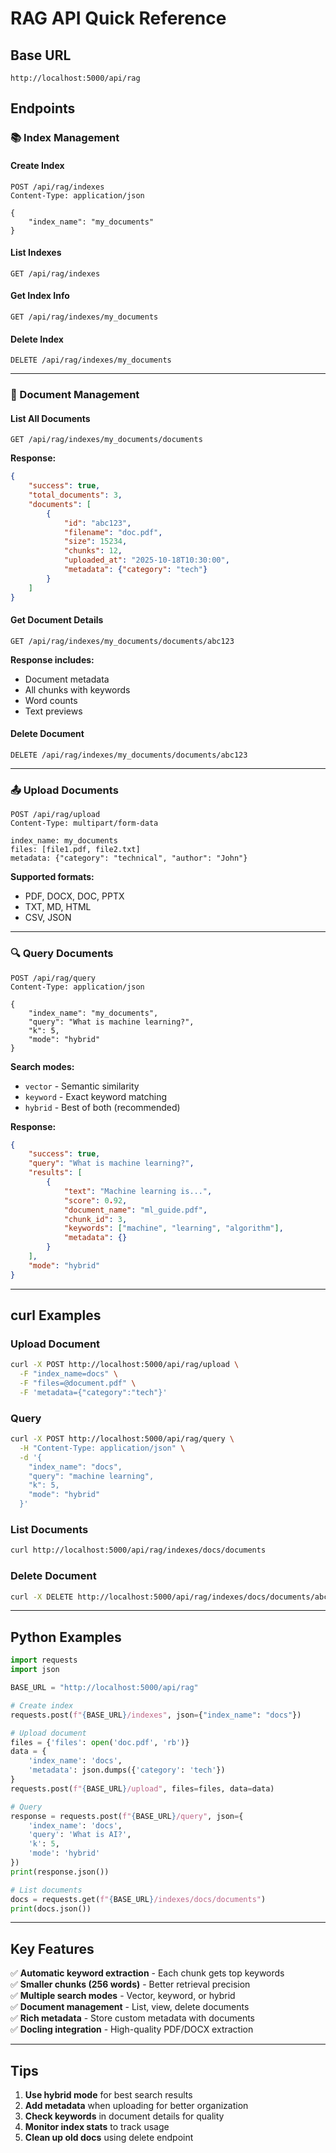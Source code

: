 # RAG API Quick Reference

## Base URL
```
http://localhost:5000/api/rag
```

## Endpoints

### 📚 Index Management

#### Create Index
```http
POST /api/rag/indexes
Content-Type: application/json

{
    "index_name": "my_documents"
}
```

#### List Indexes
```http
GET /api/rag/indexes
```

#### Get Index Info
```http
GET /api/rag/indexes/my_documents
```

#### Delete Index
```http
DELETE /api/rag/indexes/my_documents
```

---

### 📄 Document Management

#### List All Documents
```http
GET /api/rag/indexes/my_documents/documents
```

**Response:**
```json
{
    "success": true,
    "total_documents": 3,
    "documents": [
        {
            "id": "abc123",
            "filename": "doc.pdf",
            "size": 15234,
            "chunks": 12,
            "uploaded_at": "2025-10-18T10:30:00",
            "metadata": {"category": "tech"}
        }
    ]
}
```

#### Get Document Details
```http
GET /api/rag/indexes/my_documents/documents/abc123
```

**Response includes:**
- Document metadata
- All chunks with keywords
- Word counts
- Text previews

#### Delete Document
```http
DELETE /api/rag/indexes/my_documents/documents/abc123
```

---

### 📤 Upload Documents

```http
POST /api/rag/upload
Content-Type: multipart/form-data

index_name: my_documents
files: [file1.pdf, file2.txt]
metadata: {"category": "technical", "author": "John"}
```

**Supported formats:**
- PDF, DOCX, DOC, PPTX
- TXT, MD, HTML
- CSV, JSON

---

### 🔍 Query Documents

```http
POST /api/rag/query
Content-Type: application/json

{
    "index_name": "my_documents",
    "query": "What is machine learning?",
    "k": 5,
    "mode": "hybrid"
}
```

**Search modes:**
- `vector` - Semantic similarity
- `keyword` - Exact keyword matching
- `hybrid` - Best of both (recommended)

**Response:**
```json
{
    "success": true,
    "query": "What is machine learning?",
    "results": [
        {
            "text": "Machine learning is...",
            "score": 0.92,
            "document_name": "ml_guide.pdf",
            "chunk_id": 3,
            "keywords": ["machine", "learning", "algorithm"],
            "metadata": {}
        }
    ],
    "mode": "hybrid"
}
```

---

## curl Examples

### Upload Document
```bash
curl -X POST http://localhost:5000/api/rag/upload \
  -F "index_name=docs" \
  -F "files=@document.pdf" \
  -F 'metadata={"category":"tech"}'
```

### Query
```bash
curl -X POST http://localhost:5000/api/rag/query \
  -H "Content-Type: application/json" \
  -d '{
    "index_name": "docs",
    "query": "machine learning",
    "k": 5,
    "mode": "hybrid"
  }'
```

### List Documents
```bash
curl http://localhost:5000/api/rag/indexes/docs/documents
```

### Delete Document
```bash
curl -X DELETE http://localhost:5000/api/rag/indexes/docs/documents/abc123
```

---

## Python Examples

```python
import requests
import json

BASE_URL = "http://localhost:5000/api/rag"

# Create index
requests.post(f"{BASE_URL}/indexes", json={"index_name": "docs"})

# Upload document
files = {'files': open('doc.pdf', 'rb')}
data = {
    'index_name': 'docs',
    'metadata': json.dumps({'category': 'tech'})
}
requests.post(f"{BASE_URL}/upload", files=files, data=data)

# Query
response = requests.post(f"{BASE_URL}/query", json={
    'index_name': 'docs',
    'query': 'What is AI?',
    'k': 5,
    'mode': 'hybrid'
})
print(response.json())

# List documents
docs = requests.get(f"{BASE_URL}/indexes/docs/documents")
print(docs.json())
```

---

## Key Features

✅ **Automatic keyword extraction** - Each chunk gets top keywords  
✅ **Smaller chunks (256 words)** - Better retrieval precision  
✅ **Multiple search modes** - Vector, keyword, or hybrid  
✅ **Document management** - List, view, delete documents  
✅ **Rich metadata** - Store custom metadata with documents  
✅ **Docling integration** - High-quality PDF/DOCX extraction  

---

## Tips

1. **Use hybrid mode** for best search results
2. **Add metadata** when uploading for better organization
3. **Check keywords** in document details for quality
4. **Monitor index stats** to track usage
5. **Clean up old docs** using delete endpoint

